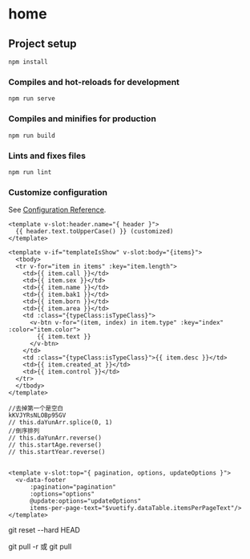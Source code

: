 # home

## Project setup
```
npm install
```

### Compiles and hot-reloads for development
```
npm run serve
```

### Compiles and minifies for production
```
npm run build
```

### Lints and fixes files
```
npm run lint
```

### Customize configuration
See [Configuration Reference](https://cli.vuejs.org/config/).


````
<template v-slot:header.name="{ header }">
  {{ header.text.toUpperCase() }} (customized)
</template>

<template v-if="templateIsShow" v-slot:body="{items}">
  <tbody>
  <tr v-for="item in items" :key="item.length">
    <td>{{ item.call }}</td>
    <td>{{ item.sex }}</td>
    <td>{{ item.name }}</td>
    <td>{{ item.bak1 }}</td>
    <td>{{ item.born }}</td>
    <td>{{ item.area }}</td>
    <td :class="{typeClass:isTypeClass}">
      <v-btn v-for="(item, index) in item.type" :key="index" :color="item.color">
        {{ item.text }}
      </v-btn>
    </td>
    <td :class="{typeClass:isTypeClass}">{{ item.desc }}</td>
    <td>{{ item.created_at }}</td>
    <td>{{ item.control }}</td>
  </tr>
  </tbody>
</template>
````
    //去掉第一个是空白
    kKVJYRsNLOBp95GV
    // this.daYunArr.splice(0, 1)
    //倒序排列
    // this.daYunArr.reverse()
    // this.startAge.reverse()
    // this.startYear.reverse()
````

<template v-slot:top="{ pagination, options, updateOptions }">
  <v-data-footer
      :pagination="pagination"
      :options="options"
      @update:options="updateOptions"
      items-per-page-text="$vuetify.dataTable.itemsPerPageText"/>
</template>
````

git reset --hard HEAD

git pull -r 或 git pull
